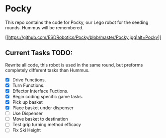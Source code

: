 # Pocky
This repo contains the code for Pocky, our Lego robot for the seeding rounds. Hummus will be remembered.

[[https://github.com/ESDRobotics/Pocky/blob/master/Pocky.jpg|alt=Pocky]]

## Current Tasks TODO:
Rewrite all code, this robot is used in the same round, but preforms completely different tasks than Hummus.
 - [x] Drive Functions.
 - [x] Turn Functions.
 - [x] Effector Interface Fuctions.
 - [x] Begin coding specific game tasks.
  - [x] Pick up basket
  - [x] Place basket under dispenser
  - [ ] Use Dispenser
  - [ ] Move basket to destination
 - [ ] Test grip turning method efficacy
 - [ ] Fix Ski Height
